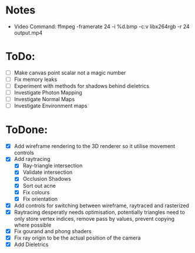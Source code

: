 # Notes
- Video Command: ffmpeg -framerate 24 -i %d.bmp -c:v libx264rgb -r 24 output.mp4

# ToDo:
- [ ] Make canvas point scalar not a magic number
- [ ] Fix memory leaks
- [ ] Experiment with methods for shadows behind dieletrics
- [ ] Investigate Photon Mapping
- [ ] Investigate Normal Maps
- [ ] Investigate Environment maps

# ToDone:
- [X] Add wireframe rendering to the 3D renderer so it utilise movement controls
- [X] Add raytracing
    - [X] Ray-triangle intersection
    - [X] Validate intersection
    - [X] Occlusion Shadows
    - [X] Sort out acne
    - [X] Fix colours
    - [X] Fix orientation
    
- [X] Add controls for switching between wireframe, raytraced and rasterized
- [X] Raytracing desperatly needs optimisation, potentially triangles need to only store vertex indices, remove pass by values, prevent copying where possible
- [X] Fix gourand and phong shaders
- [X] Fix ray origin to be the actual position of the camera
- [X] Add Dieletrics
